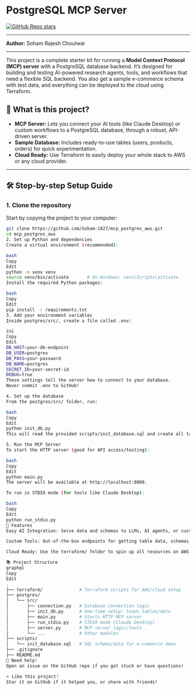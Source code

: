 # PostgreSQL MCP Server

[![GitHub Repo stars](https://img.shields.io/github/stars/Soham-1827/mcp_postgres_aws?style=social)](https://github.com/Soham-1827/mcp_postgres_aws)

---

**Author:** Soham Rajesh Choulwar

---

This project is a complete starter kit for running a **Model Context Protocol (MCP) server** with a PostgreSQL database backend. It’s designed for building and testing AI-powered research agents, tools, and workflows that need a flexible SQL backend. You also get a sample e-commerce schema with test data, and everything can be deployed to the cloud using Terraform.

## 🌟 What is this project?

- **MCP Server:** Lets you connect your AI tools (like Claude Desktop) or custom workflows to a PostgreSQL database, through a robust, API-driven server.
- **Sample Database:** Includes ready-to-use tables (users, products, orders) for quick experimentation.
- **Cloud Ready:** Use Terraform to easily deploy your whole stack to AWS or any cloud provider.

---

## 🛠️ Step-by-step Setup Guide

### 1. **Clone the repository**

Start by copying the project to your computer:
```bash
git clone https://github.com/Soham-1827/mcp_postgres_aws.git
cd mcp_postgres_aws
2. Set up Python and dependencies
Create a virtual environment (recommended):

bash
Copy
Edit
python -m venv venv
source venv/bin/activate       # On Windows: venv\Scripts\activate
Install the required Python packages:

bash
Copy
Edit
pip install -r requirements.txt
3. Add your environment variables
Inside postgres/src/, create a file called .env:

ini
Copy
Edit
DB_HOST=your-db-endpoint
DB_USER=postgres
DB_PASS=your-password
DB_NAME=postgres
SECRET_ID=your-secret-id
DEBUG=true
These settings tell the server how to connect to your database.
Never commit .env to GitHub!

4. Set up the database
From the postgres/src/ folder, run:

bash
Copy
Edit
python init_db.py
This will read the provided scripts/init_database.sql and create all tables and test data for you.

5. Run the MCP Server
To start the HTTP server (good for API access/testing):

bash
Copy
Edit
python main.py
The server will be available at http://localhost:8000.

To run in STDIO mode (for tools like Claude Desktop):

bash
Copy
Edit
python run_stdio.py
🧩 Features
Easy AI Integration: Serve data and schemas to LLMs, AI agents, or custom dashboards.

Custom Tools: Out-of-the-box endpoints for getting table data, schemas, and running queries.

Cloud Ready: Use the terraform/ folder to spin up all resources on AWS in a few commands.

📚 Project Structure
graphql
Copy
Edit
.
├── terraform/              # Terraform scripts for AWS/cloud setup
├── postgres/
│   └── src/
│       ├── connection.py   # Database connection logic
│       ├── init_db.py      # One-time setup: loads tables/data
│       ├── main.py         # Starts HTTP MCP server
│       ├── run_stdio.py    # STDIO mode (Claude Desktop)
│       ├── server.py       # MCP server logic/tools
│       └── ...             # Other modules
├── scripts/
│   └── init_database.sql   # SQL schema/data for e-commerce demo
├── .gitignore
├── README.md
💬 Need help?
Open an issue on the GitHub repo if you get stuck or have questions!

⭐️ Like this project?
Star it on GitHub if it helped you, or share with friends!